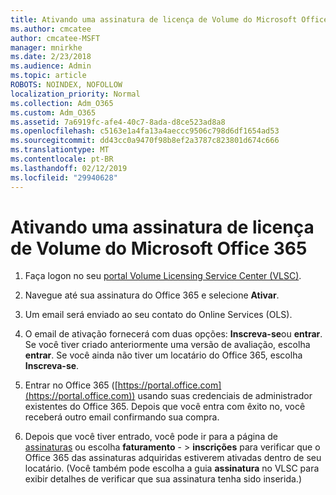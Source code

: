 ```yaml
---
title: Ativando uma assinatura de licença de Volume do Microsoft Office 365
ms.author: cmcatee
author: cmcatee-MSFT
manager: mnirkhe
ms.date: 2/23/2018
ms.audience: Admin
ms.topic: article
ROBOTS: NOINDEX, NOFOLLOW
localization_priority: Normal
ms.collection: Adm_O365
ms.custom: Adm_O365
ms.assetid: 7a6919fc-afe4-40c7-8ada-d8ce523ad8a8
ms.openlocfilehash: c5163e1a4fa13a4aeccc9506c798d6df1654ad53
ms.sourcegitcommit: dd43cc0a9470f98b8ef2a3787c823801d674c666
ms.translationtype: MT
ms.contentlocale: pt-BR
ms.lasthandoff: 02/12/2019
ms.locfileid: "29940628"
---
```

# <a name="activating-a-microsoft-office-365-volume-license-subscription"></a>Ativando uma assinatura de licença de Volume do Microsoft Office 365

1. Faça logon no seu [portal Volume Licensing Service Center (VLSC)](http://go.microsoft.com/fwlink/p/?LinkId=329762).
    
2. Navegue até sua assinatura do Office 365 e selecione **Ativar**.
    
3. Um email será enviado ao seu contato do Online Services (OLS).
    
4. O email de ativação fornecerá com duas opções: **Inscreva-se**ou **entrar**. Se você tiver criado anteriormente uma versão de avaliação, escolha **entrar**. Se você ainda não tiver um locatário do Office 365, escolha **Inscreva-se**.
    
5. Entrar no Office 365 ([https://portal.office.com](https://portal.office.com)) usando suas credenciais de administrador existentes do Office 365. Depois que você entra com êxito no, você receberá outro email confirmando sua compra.
    
6. Depois que você tiver entrado, você pode ir para a página de [assinaturas](https://go.microsoft.com/fwlink/p/?linkid=842054) ou escolha **faturamento**  - \> **inscrições** para verificar que o Office 365 das assinaturas adquiridas estiverem ativadas dentro de seu locatário. (Você também pode escolha a guia **assinatura** no VLSC para exibir detalhes de verificar que sua assinatura tenha sido inserida.) 
    

